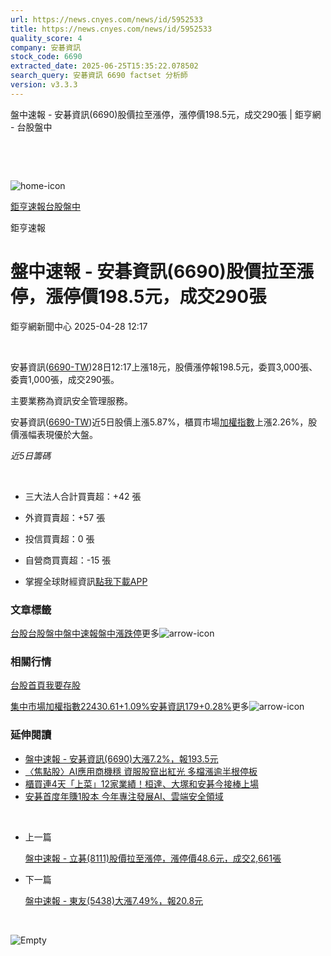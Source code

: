 ```yaml
---
url: https://news.cnyes.com/news/id/5952533
title: https://news.cnyes.com/news/id/5952533
quality_score: 4
company: 安碁資訊
stock_code: 6690
extracted_date: 2025-06-25T15:35:22.078502
search_query: 安碁資訊 6690 factset 分析師
version: v3.3.3
---
```


盤中速報 - 安碁資訊(6690)股價拉至漲停，漲停價198.5元，成交290張 | 鉅亨網 - 台股盤中

‌

‌

![home-icon](/assets/icons/breadCrumb/symbol-icon-home.svg)

[鉅亨速報](/news/cat/anue_live)[台股盤中](/news/cat/tw_live)

鉅亨速報

# 盤中速報 - 安碁資訊(6690)股價拉至漲停，漲停價198.5元，成交290張

鉅亨網新聞中心 2025-04-28 12:17

‌

安碁資訊([6690-TW](https://www.cnyes.com/twstock/6690))28日12:17上漲18元，股價漲停報198.5元，委買3,000張、委賣1,000張，成交290張。

主要業務為資訊安全管理服務。

安碁資訊([6690-TW](https://www.cnyes.com/twstock/6690))近5日股價上漲5.87%，櫃買市場[加權指數](https://invest.cnyes.com/index/TWS/TSE01)上漲2.26%，股價漲幅表現優於大盤。

*近5日籌碼*

‌

* 三大法人合計買賣超：+42 張
* 外資買賣超：+57 張
* 投信買賣超：0 張
* 自營商買賣超：-15 張

* 掌握全球財經資訊[點我下載APP](http://www.cnyes.com/app/?utm_source=mweb&utm_medium=HamMenuBanner&utm_campaign=fixed&utm_content=entr)

### 文章標籤

[台股](https://news.cnyes.com/tag/台股 "台股")[台股盤中](https://news.cnyes.com/tag/台股盤中 "台股盤中")[盤中速報](https://news.cnyes.com/tag/盤中速報 "盤中速報")[盤中漲跌停](https://news.cnyes.com/tag/盤中漲跌停 "盤中漲跌停")更多![arrow-icon](/assets/icons/arrows/arrow-down.svg)

### 相關行情

[台股首頁](https://www.cnyes.com/twstock)[我要存股](https://supr.link/8OHaU)

[集中市場加權指數22430.61+1.09%](https://invest.cnyes.com/index/TWS/TSE01)[安碁資訊179+0.28%](https://www.cnyes.com/twstock/6690)更多![arrow-icon](/assets/icons/arrows/arrow-down.svg)

### 延伸閱讀

* [盤中速報 - 安碁資訊(6690)大漲7.2%，報193.5元](/news/id/5952516)
* [〈焦點股〉AI應用商機穩 資服股竄出紅光 多檔漲逾半根停板](/news/id/5952337)
* [櫃買連4天「上菜」12家業績！桓達、大塚和安碁今接棒上場](/news/id/5909044)
* [安碁首度年賺1股本 今年專注發展AI、雲端安全領域](/news/id/5872219)

‌

* 上一篇

  [盤中速報 - 立碁(8111)股價拉至漲停，漲停價48.6元，成交2,661張](/news/id/5953601)
* 下一篇

  [盤中速報 - 東友(5438)大漲7.49%，報20.8元](/news/id/5952348)

‌

![Empty](/assets/icons/skeleton/empty-image.svg)

‌